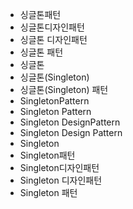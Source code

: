 - 싱글톤패턴
- 싱글톤디자인패턴
- 싱글톤 디자인패턴
- 싱글톤 패턴
- 싱글톤
- 싱글톤(Singleton)
- 싱글톤(Singleton) 패턴
- SingletonPattern
- Singleton Pattern
- Singleton DesignPattern
- Singleton Design Pattern
- Singleton
- Singleton패턴
- Singleton디자인패턴
- Singleton 디자인패턴
- Singleton 패턴